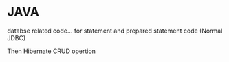 # JAVA

databse related code...
for statement and prepared statement code (Normal JDBC)

Then Hibernate CRUD opertion

